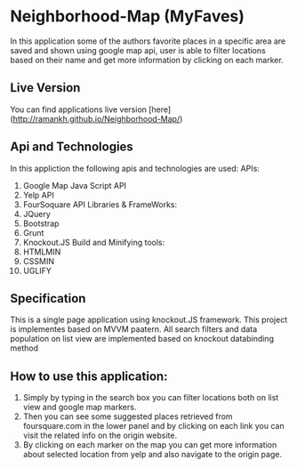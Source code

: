 # Neighborhood-Map (MyFaves)
In this application some of the authors favorite places in a specific area
are saved and shown using google map api, user is able to filter locations
based on their name and get more information by clicking on each marker.

## Live Version
You can find applications live version [here] (http://ramankh.github.io/Neighborhood-Map/)
## Api and Technologies
In this appliction the following apis and technologies are used:
APIs:
1. Google Map Java Script API
2. Yelp API
3. FourSoquare API
Libraries & FrameWorks:
1. JQuery
2. Bootstrap
3. Grunt
4. Knockout.JS
Build and Minifying tools:
1. HTMLMIN
2. CSSMIN
3. UGLIFY

## Specification
This is a single page application using knockout.JS framework. This
project is implementes based on MVVM paatern. All search filters and
data population on list view are implemented based on knockout databinding
method

## How to use this application:
1. Simply by typing in the search box you can filter locations both on list view
and google map markers.
2. Then you can see some suggested places retrieved from foursquare.com in the lower
panel and by clicking on each link you can visit the related info on the origin website.
3. By clicking on each marker on the map you can get more information about selected
location from yelp and also navigate to the origin page.
